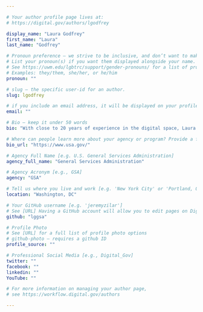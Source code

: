 ```yaml
---

# Your author profile page lives at:
# https://digital.gov/authors/lgodfrey

display_name: "Laura Godfrey"
first_name: "Laura"
last_name: "Godfrey"

# Pronoun preference — we strive to be inclusive, and don’t want to make assumptions on a person’s first name (be it a gender-neutral name, or is one more common in languages other than English). Learn more http://www.MyPronouns.org
# List your pronoun(s) if you want them displayed alongside your name. Leave it blank and we'll use just your name.
# See https://uwm.edu/lgbtrc/support/gender-pronouns/ for a list of pronouns
# Examples: they/them, she/her, or he/him
pronoun: ""

# slug — the specific user-id for an author.
slug: lgodfrey

# if you include an email address, it will be displayed on your profile page
email: ""

# Bio — keep it under 50 words
bio: "With close to 20 years of experience in the digital space, Laura Godfrey is the Agency Partnerships and [Multilingual Community of Practice](https://digital.gov/communities/multilingual/) lead in [USAGov](https://www.usa.gov/), which is part of the [Technology Transformation Services](https://www.gsa.gov/tts) here at [GSA](https://www.gsa.gov/). Prior to working for the U.S. government, she worked in the private and international sectors. Laura has a B.A. in Communications from the University of Maryland, advanced classical music studies at the Conservatorio de Música Gilardo Gilardi in Buenos Aires, Argentina, and is a member of the North American Academy of the Spanish Language."

# Where can people learn more about your agency or program? Provide a full URL [e.g. 'https://www.example.gov/']
bio_url: "https://www.usa.gov/"

# Agency Full Name [e.g. U.S. General Services Administration]
agency_full_name: "General Services Administration"

# Agency Acronym [e.g., GSA]
agency: "GSA"

# Tell us where you live and work [e.g. 'New York City' or 'Portland, OR']
location: "Washington, DC"

# Your GitHub username [e.g. 'jeremyzilar']
# See [URL] Having a GitHub account will allow you to edit pages on DigitalGov. The image used in your GitHub account can also be used to populate your digital.gov profile photo.
github: "lggsa"

# Profile Photo
# See [URL] for a full list of profile photo options
# github-photo — requires a github ID
profile_source: ""

# Professional Social Media [e.g., Digital_Gov]
twitter: ""
facebook: ""
linkedin: ""
YouTube: ""

# For more information on managing your author page,
# see https://workflow.digital.gov/authors

---
```

